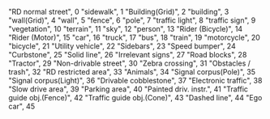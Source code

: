 "RD normal street", 0
"sidewalk", 1
"Building(Grid)", 2
"building", 3
"wall(Grid)", 4
"wall", 5
"fence", 6
"pole", 7
"traffic light", 8
"traffic sign", 9
"vegetation", 10
"terrain", 11
"sky", 12
"person", 13
"Rider (Bicycle)", 14
"Rider (Motor)", 15
"car", 16
"truck", 17
"bus", 18
"train", 19
"motorcycle", 20
"bicycle", 21
"Utility vehicle", 22
"Sidebars", 23
"Speed bumper", 24
"Curbstone", 25
"Solid line", 26
"Irrelevant signs", 27
"Road blocks", 28
"Tractor", 29
"Non-drivable street", 30
"Zebra crossing", 31
"Obstacles / trash", 32
"RD restricted area", 33
"Animals", 34
"Signal corpus(Pole)", 35
"Signal corpus(Light)", 36
"Drivable cobblestone", 37
"Electronic traffic", 38
"Slow drive area", 39
"Parking area", 40
"Painted driv. instr.", 41
"Traffic guide obj.(Fence)", 42
"Traffic guide obj.(Cone)", 43
"Dashed line", 44
"Ego car", 45


